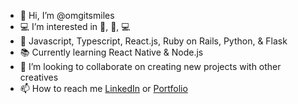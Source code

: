 - 👋 Hi, I’m @omgitsmiles
- 💻 I’m interested in 🏃, 🚴, 💻
- 🌱 Javascript, Typescript, React.js, Ruby on Rails, Python, & Flask
- 📚 Currently learning React Native & Node.js
- 🤝 I’m looking to collaborate on creating new projects with other creatives
- 📫 How to reach me [LinkedIn](https://www.linkedin.com/in/paolo-alberca/) or [Portfolio](https://main--paolosportfolio.netlify.app/)

<!---
omgitsmiles/omgitsmiles is a ✨ special ✨ repository because its `README.md` (this file) appears on your GitHub profile.
You can click the Preview link to take a look at your changes.
--->
